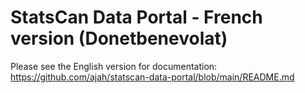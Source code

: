 # StatsCan Data Portal - French version (Donetbenevolat)

Please see the English version for documentation: https://github.com/ajah/statscan-data-portal/blob/main/README.md
